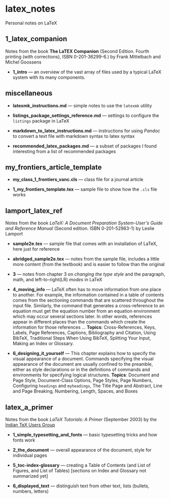 # latex_notes

Personal notes on LaTeX

## 1_latex_companion

Notes from the book **The LaTEX Companion** (Second Edition. Fourth printing (with corrections),
ISBN 0-201-36299-6.) by Frank Mittelbach and Michel Goossens

* **1_intro** — an overview of the vast array of files used by a typical LaTeX system with its many
    components.

## miscellaneous

* **latexmk_instructions.md** — simple notes to use the `latexmk` utility

* **listings_package_settings_reference.md** — settings to configure the `listings` package in LaTeX

* **markdown_to_latex_instructions.md** — instructions for using *Pandoc* to convert a text file
    with markdown syntax to latex syntax

* **recommended_latex_packages.md** — a subset of packages I found interesting from a list of
    recommended packages


## my_frontiers_article_template

* **my_class_1_frontiers_vanc.cls** — class file for a journal article

* **1_my_frontiers_template.tex** — sample file to show how the `.cls` file works


## lamport_latex_ref

Notes from the book *LaTeX: A Document Preparation System-User's Guide and Reference Manual*
(Second edition. ISBN 0-201-52983-1) by Leslie Lamport

* **sample2e.tex** — sample file that comes with an installation of LaTeX, here just for reference

* **abridged_sample2e.tex** — notes from the sample file, includes a little more content (from the
  textbook) and is easier to follow than the original
  
* **3** — notes from chapter 3 on *changing the type style* and the paragraph, math, and
    left-to-right(LR) *modes* in LaTeX
  
* **4_moving_info** — LaTeX often has to move information from one place to another. For example,
    the information contained in a table of contents comes from the sectioning commands that are
    scattered throughout the input file. Similarly, the command that generates a cross-reference to
    an equation must get the equation number from an equation environment which may occur several
    sections later. In other words, references appear in different places than the commands which
    create the information for those references ... **Topics**: Cross-References, Keys, Labels,
    Page References, Captions, Bibliography and Citation, Using BibTeX, Traditional Steps When
    Using BibTeX, Splitting Your Input, Making an Index or Glossary.
  
* **6_designing_it_yourself** — This chapter explains how to specify the visual appearance of a
    document. Commands specifying the visual appearance of the document are usually confined to the
    preamble, either as style declarations or in the definitions of commands and environments for
    specifying logical structures. **Topics**: Document and Page Style, Document-Class Options,
    Page Styles, Page Numbers, Configuring `headings` and `myheadings`, The Title Page and
    Abstract, Line and Page Breaking, Numbering, Length, Spaces, and Boxes


## latex_a_primer

Notes from the book *LaTeX Tutorials: A Primer* (September 2003) by the 
[Indian TeX Users Group][tug_india]

* **1_simple_typesetting_and_fonts** — basic typesetting tricks and how fonts work

* **2_the_document** — overall appearance of the document, style for individual pages

* **5_toc-index-glossary** — creating a Table of Contents (and List of Figures, and List of Tables)
    [sections on Index and Glossary not summarized yet]

* **6_displayed_text** — distinguish text from other text, lists (bullets, numbers, letters)


<!-- ≈≈≈≈≈≈≈≈≈≈≈≈≈≈≈≈≈≈≈≈≈≈≈≈≈≈≈≈≈≈≈≈≈≈≈≈≈≈≈≈≈≈≈***≈≈≈≈≈≈≈≈≈≈≈≈≈≈≈≈≈≈≈≈≈≈≈≈≈≈≈≈≈≈≈≈≈≈≈≈≈≈≈≈≈≈≈≈≈ -->
[tug_india]: http://www.tug.org.in
